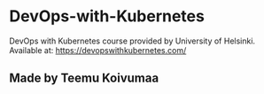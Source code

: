 # DevOps-with-Kubernetes

DevOps with Kubernetes course provided by University of Helsinki.
</br>Available at: https://devopswithkubernetes.com/

## Made by Teemu Koivumaa
